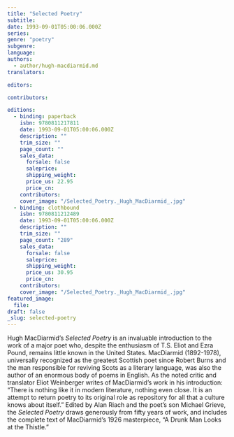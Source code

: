 ```yaml
---
title: "Selected Poetry"
subtitle:
date: 1993-09-01T05:00:06.000Z
series:
genre: "poetry"
subgenre:
language:
authors:
  - author/hugh-macdiarmid.md
translators:

editors:

contributors:

editions:
  - binding: paperback
    isbn: 9780811217811
    date: 1993-09-01T05:00:06.000Z
    description: ""
    trim_size: ""
    page_count: ""
    sales_data:
      forsale: false
      saleprice:
      shipping_weight:
      price_us: 22.95
      price_cn:
    contributors:
    cover_image: "/Selected_Poetry._Hugh_MacDiarmid_.jpg"
  - binding: clothbound
    isbn: 9780811212489
    date: 1993-09-01T05:00:06.000Z
    description: ""
    trim_size: ""
    page_count: "289"
    sales_data:
      forsale: false
      saleprice:
      shipping_weight:
      price_us: 30.95
      price_cn:
    contributors:
    cover_image: "/Selected_Poetry._Hugh_MacDiarmid_.jpg"
featured_image:
  file:
draft: false
_slug: selected-poetry
---
```


Hugh MacDiarmid’s _Selected Poetry_ is an invaluable introduction to the work of a major poet who, despite the enthusiasm of T.S. Eliot and Ezra Pound, remains little known in the United States. MacDiarmid (1892-1978), universally recognized as the greatest Scottish poet since Robert Burns and the man responsible for reviving Scots as a literary language, was also the author of an enormous body of poems in English. As the noted critic and translator Eliot Weinberger writes of MacDiarmid’s work in his introduction: “There is nothing like it in modern literature, nothing even close. It is an attempt to return poetry to its original role as repository for all that a culture knows about itself.” Edited by Alan Riach and the poet’s son Michael Grieve, the _Selected Poetry_ draws generously from fifty years of work, and includes the complete text of MacDiarmid’s 1926 masterpiece, “A Drunk Man Looks at the Thistle.”

